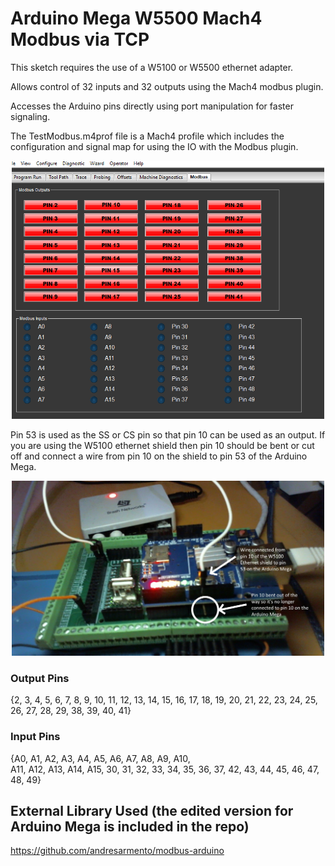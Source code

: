 # Arduino Mega W5500 Mach4 Modbus via TCP

This sketch requires the use of a W5100 or W5500 ethernet adapter.

Allows control of 32 inputs and 32 outputs using the Mach4 modbus plugin. 

Accesses the Arduino pins directly using port manipulation for faster signaling. 

The TestModbus.m4prof file is a Mach4 profile which includes the configuration and signal map for using the IO with the Modbus plugin.

<p align="center">
  <img src="/img/Mach4Modbus.PNG" width="500"/>
</p>

Pin 53 is used as the SS or CS pin so that pin 10 can be used as an output. If you are using the W5100 ethernet shield then pin 10 should be bent or cut off and connect a wire from pin 10 on the shield to pin 53 of the Arduino Mega.

<p align="center">
  <img src="/img/bodge.jpg" width="500"/>
</p>

### Output Pins
{2, 3, 4, 5, 6, 7, 8, 9, 10, 11, 12, 13, 
 14, 15, 16, 17, 18, 19, 20, 21, 22, 23, 
 24, 25, 26, 27, 28, 29, 38, 39, 40, 41}
 
### Input Pins
{A0, A1, A2, A3, A4, A5, A6, A7, A8, A9, A10,  
 A11, A12, A13, A14, A15, 30, 31, 32, 33, 34, 
 35, 36, 37, 42, 43, 44, 45, 46, 47, 48, 49}

## External Library Used (the edited version for Arduino Mega is included in the repo)
https://github.com/andresarmento/modbus-arduino
